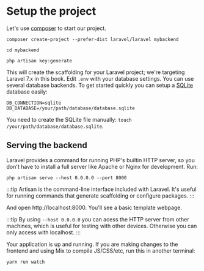 # Setup the project

Let's use [composer](https://get-composer.org) to start our project.

```shell
composer create-project --prefer-dist laravel/laravel mybackend

cd mybackend

php artisan key:generate
```

This will create the scaffolding for your Laravel project; we're targeting Laravel 7.x in this book. Edit `.env` with your database settings. You can use several database backends. To get started quickly you can setup a [SQLite](https://sqlite.org) database easily:

```
DB_CONNECTION=sqlite
DB_DATABASE=/your/path/database/database.sqlite
```

You need to create the SQLite file manually: `touch /your/path/database/database.sqlite`.

## Serving the backend

Laravel provides a command for running PHP's builtin HTTP server, so you don't have to install a full server like Apache or Nginx for development. Run:

```
php artisan serve --host 0.0.0.0 --port 8000
```

:::tip
Artisan is the command-line interface included with Laravel. It's useful for running commands that generate scaffolding or configure packages.
:::

And open http://localhost:8000. You'll see a basic template webpage.

:::tip
By using `--host 0.0.0.0` you can acess the HTTP server from other machines, which is useful for testing with other devices. Otherwise you can only access with localhost.
:::

Your application is up and running. If you are making changes to the frontend and using Mix to compile JS/CSS/etc, run this in another terminal:

```
yarn run watch
```
